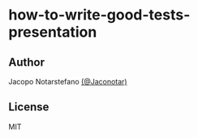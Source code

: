 # how-to-write-good-tests-presentation

## Author ##

Jacopo Notarstefano [(@Jaconotar)](https://twitter.com/Jaconotar)

## License ##

MIT
